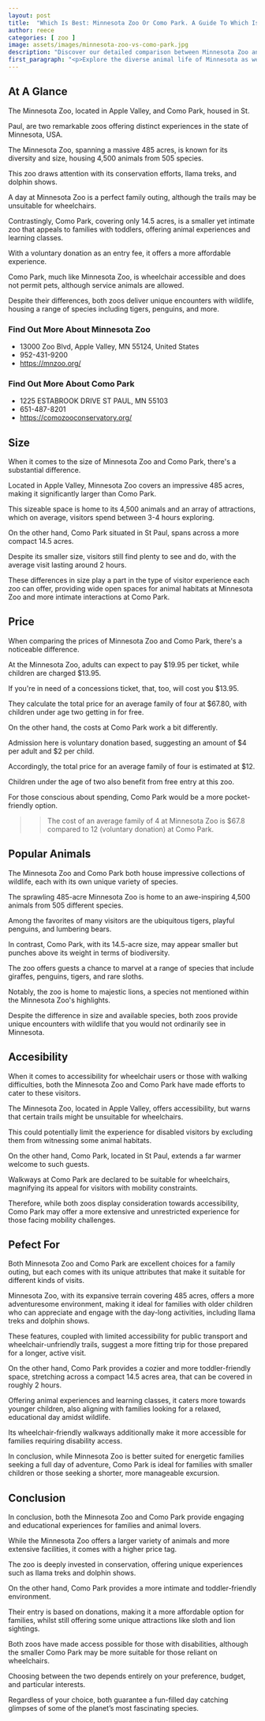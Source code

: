 ```yaml
---
layout: post
title:  "Which Is Best: Minnesota Zoo Or Como Park. A Guide To Which Is The Best Zoo In Minnesota, USA"
author: reece
categories: [ zoo ]
image: assets/images/minnesota-zoo-vs-como-park.jpg
description: "Discover our detailed comparison between Minnesota Zoo and Como Park. Explore various aspects such as animal diversity, educational programs, visitor amenities, and overall experiences these popular destinations offer. Learn which place offers the most enriching experience for your next family outing."
first_paragraph: "<p>Explore the diverse animal life of Minnesota as we delve into an engaging comparison of two popular zoos - the expansive Minnesota Zoo in Apple Valley and the family-friendly Como Park in St Paul.</p><p>Discussing elements like animal diversity, pricing, accessibility and additional amenities, we bring you a comprehensive look at what each zoo offers, aiding you in deciding the better fit for your next family outing or solo adventure.</p><p>From majestic tigers and friendly llamas at Minnesota Zoo to the charming giraffes and sloths at Como Park, there's much to discover.</p>"
---
```


<div class="overview" markdown="1"> 

## At A Glance 

The Minnesota Zoo, located in Apple Valley, and Como Park, housed in St. 

Paul, are two remarkable zoos offering distinct experiences in the state of Minnesota, USA. 

The Minnesota Zoo, spanning a massive 485 acres, is known for its diversity and size, housing 4,500 animals from 505 species. 

This zoo draws attention with its conservation efforts, llama treks, and dolphin shows. 

A day at Minnesota Zoo is a perfect family outing, although the trails may be unsuitable for wheelchairs. 


Contrastingly, Como Park, covering only 14.5 acres, is a smaller yet intimate zoo that appeals to families with toddlers, offering animal experiences and learning classes. 

With a voluntary donation as an entry fee, it offers a more affordable experience. 

Como Park, much like Minnesota Zoo, is wheelchair accessible and does not permit pets, although service animals are allowed. 

Despite their differences, both zoos deliver unique encounters with wildlife, housing a range of species including tigers, penguins, and more.

<div class="find-out-more" markdown="1">

### Find Out More About Minnesota Zoo

- 13000 Zoo Blvd, Apple Valley, MN 55124, United States
- 952-431-9200
- https://mnzoo.org/


</div>



<div class="find-out-more" markdown="1">

### Find Out More About Como Park

- 1225 ESTABROOK DRIVE ST PAUL, MN 55103
- 651-487-8201
- https://comozooconservatory.org/


</div>

</div>
    
    

## Size 

When it comes to the size of Minnesota Zoo and Como Park, there's a substantial difference. 

Located in Apple Valley, Minnesota Zoo covers an impressive 485 acres, making it significantly larger than Como Park. 

This sizeable space is home to its 4,500 animals and an array of attractions, which on average, visitors spend between 3-4 hours exploring. 

On the other hand, Como Park situated in St Paul, spans across a more compact 14.5 acres. 

Despite its smaller size, visitors still find plenty to see and do, with the average visit lasting around 2 hours. 

These differences in size play a part in the type of visitor experience each zoo can offer, providing wide open spaces for animal habitats at Minnesota Zoo and more intimate interactions at Como Park.

## Price 

When comparing the prices of Minnesota Zoo and Como Park, there's a noticeable difference. 

At the Minnesota Zoo, adults can expect to pay $19.95 per ticket, while children are charged $13.95. 

If you're in need of a concessions ticket, that, too, will cost you $13.95. 

They calculate the total price for an average family of four at $67.80, with children under age two getting in for free. 

On the other hand, the costs at Como Park work a bit differently. 

Admission here is voluntary donation based, suggesting an amount of $4 per adult and $2 per child. 

Accordingly, the total price for an average family of four is estimated at $12. 

Children under the age of two also benefit from free entry at this zoo. 

For those conscious about spending, Como Park would be a more pocket-friendly option.

>> The cost of an average family of 4 at Minnesota Zoo is $67.8 compared to 12 (voluntary donation) at Como Park.



## Popular Animals 

The Minnesota Zoo and Como Park both house impressive collections of wildlife, each with its own unique variety of species. 

The sprawling 485-acre Minnesota Zoo is home to an awe-inspiring 4,500 animals from 505 different species. 

Among the favorites of many visitors are the ubiquitous tigers, playful penguins, and lumbering bears. 

In contrast, Como Park, with its 14.5-acre size, may appear smaller but punches above its weight in terms of biodiversity. 

The zoo offers guests a chance to marvel at a range of species that include giraffes, penguins, tigers, and rare sloths. 

Notably, the zoo is home to majestic lions, a species not mentioned within the Minnesota Zoo's highlights. 

Despite the difference in size and available species, both zoos provide unique encounters with wildlife that you would not ordinarily see in Minnesota.

## Accesibility 

When it comes to accessibility for wheelchair users or those with walking difficulties, both the Minnesota Zoo and Como Park have made efforts to cater to these visitors. 

The Minnesota Zoo, located in Apple Valley, offers accessibility, but warns that certain trails might be unsuitable for wheelchairs. 

This could potentially limit the experience for disabled visitors by excluding them from witnessing some animal habitats. 

On the other hand, Como Park, located in St Paul, extends a far warmer welcome to such guests. 

Walkways at Como Park are declared to be suitable for wheelchairs, magnifying its appeal for visitors with mobility constraints. 

Therefore, while both zoos display consideration towards accessibility, Como Park may offer a more extensive and unrestricted experience for those facing mobility challenges.

## Pefect For 

Both Minnesota Zoo and Como Park are excellent choices for a family outing, but each comes with its unique attributes that make it suitable for different kinds of visits. 

Minnesota Zoo, with its expansive terrain covering 485 acres, offers a more adventuresome environment, making it ideal for families with older children who can appreciate and engage with the day-long activities, including llama treks and dolphin shows. 

These features, coupled with limited accessibility for public transport and wheelchair-unfriendly trails, suggest a more fitting trip for those prepared for a longer, active visit. 

On the other hand, Como Park provides a cozier and more toddler-friendly space, stretching across a compact 14.5 acres area, that can be covered in roughly 2 hours. 

Offering animal experiences and learning classes, it caters more towards younger children, also aligning with families looking for a relaxed, educational day amidst wildlife. 

Its wheelchair-friendly walkways additionally make it more accessible for families requiring disability access. 

In conclusion, while Minnesota Zoo is better suited for energetic families seeking a full day of adventure, Como Park is ideal for families with smaller children or those seeking a shorter, more manageable excursion.

## Conclusion 

In conclusion, both the Minnesota Zoo and Como Park provide engaging and educational experiences for families and animal lovers. 

While the Minnesota Zoo offers a larger variety of animals and more extensive facilities, it comes with a higher price tag. 

The zoo is deeply invested in conservation, offering unique experiences such as llama treks and dolphin shows. 

On the other hand, Como Park provides a more intimate and toddler-friendly environment. 

Their entry is based on donations, making it a more affordable option for families, whilst still offering some unique attractions like sloth and lion sightings. 

Both zoos have made access possible for those with disabilities, although the smaller Como Park may be more suitable for those reliant on wheelchairs. 

Choosing between the two depends entirely on your preference, budget, and particular interests. 

Regardless of your choice, both guarantee a fun-filled day catching glimpses of some of the planet’s most fascinating species.